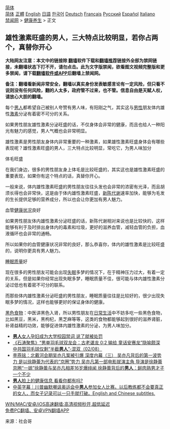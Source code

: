  <!-- 面包屑导航 --> <div class="breadcrumb"><!-- GTranslate: https://gtranslate.io/ -->  <div class="switcher notranslate">  <div class="selected">  <a href="#" onclick="return false;"> 简体</a>  </div>  <div class="option">  <a href="https://www.bannedbook.org" onclick="doGTranslate('zh-CN|zh-CN');jQuery('div.switcher div.selected a').html(jQuery(this).html());return false;" title="简体中文" class="nturl selected"> 简体</a>  <a href="https://www.bannedbook.org/zh-tw/" onclick="doGTranslate('zh-CN|zh-TW');jQuery('div.switcher div.selected a').html(jQuery(this).html());return false;" title="繁體中文" class="nturl"> 正體</a>  <a href="https://www.bannedbook.org/en/" onclick="doGTranslate('zh-CN|en');jQuery('div.switcher div.selected a').html(jQuery(this).html());return false;" title="English" class="nturl"> English</a>  <a href="https://www.bannedbook.org/ja/" onclick="doGTranslate('zh-CN|ja');jQuery('div.switcher div.selected a').html(jQuery(this).html());return false;" title="日本語" class="nturl"> 日語</a>  <a href="https://www.bannedbook.org/ko/" onclick="doGTranslate('zh-CN|ko');jQuery('div.switcher div.selected a').html(jQuery(this).html());return false;" title="한국어" class="nturl"> 한국어</a>  <a href="https://www.bannedbook.org/de/" onclick="doGTranslate('zh-CN|de');jQuery('div.switcher div.selected a').html(jQuery(this).html());return false;" title="Deutsch" class="nturl"> Deutsch</a>  <a href="https://www.bannedbook.org/fr/" onclick="doGTranslate('zh-CN|fr');jQuery('div.switcher div.selected a').html(jQuery(this).html());return false;" title="Français" class="nturl"> Français</a>  <a href="https://www.bannedbook.org/ru/" onclick="doGTranslate('zh-CN|ru');jQuery('div.switcher div.selected a').html(jQuery(this).html());return false;" title="Русский" class="nturl"> Русский</a>  <a href="https://www.bannedbook.org/es/" onclick="doGTranslate('zh-CN|es');jQuery('div.switcher div.selected a').html(jQuery(this).html());return false;" title="Español" class="nturl"> Español</a>  <a href="https://www.bannedbook.org/it/" onclick="doGTranslate('zh-CN|it');jQuery('div.switcher div.selected a').html(jQuery(this).html());return false;" title="Italiano" class="nturl"> Italiano</a>  </div>  </div>      <div class='breadcrumb-sub'><!-- Breadcrumb NavXT 6.3.0 --> <a href="https://www.bannedbook.org/" class="home">禁闻网</a> &gt; <a href="https://www.bannedbook.org/bnews/health/" class="category">健康养生</a> &gt; 正文</div></div><h2>雄性激素旺盛的男人，三大特点比较明显，若你占两个，真替你开心</h2> <p class="notice"><b>大陆网友注意：本文中的链接除 <a href="https://github.com/bannedbook/fanqiang" >翻墙</a>软件下载和<a href="https://github.com/killgcd/justmysocks/blob/master/README.md">翻墙推荐</a>链接外全部为禁网链接，未翻墙状态下打不开，请勿点击。此为文字版禁闻，欲看图文视频完整版和更多禁闻，请下载<a href="https://github.com/bannedbook/fanqiang">翻墙软件或APP</a>后翻墙上禁闻网。</p><p>备注：翻墙看新闻非常安全，翻墙以真实身份发表敏感言论有一定风险，但只看不说则没有任何风险，翻的人太多，政府管不过来，也不管。信息自由是天赋人权，请放心大胆的翻墙。</b></p>  <div class="entry"> <p>每个<a href="https://www.bannedbook.org/bnews/tag/%e7%94%b7%e4%ba%ba/" class="st_tag internal_tag" rel="tag" title="标签 男人 下的日志">男人</a>都希望自己被别人夸赞有男人味，有阳刚之气，其实这与<a href="https://www.bannedbook.org/bnews/tag/%E7%94%B7%E6%80%A7/" class="st_tag internal_tag" rel="tag" title="标签 男性 下的日志">男性</a>朋友体内雄性<a href="https://www.bannedbook.org/bnews/tag/%E6%BF%80%E7%B4%A0/" class="st_tag internal_tag" rel="tag" title="标签 激素 下的日志">激素</a>分泌有着密不可分的关系。</p> <p>如果男性朋友雄性激素分泌旺盛的话，不仅身体会非常的健康，而且也给人一种阳光有魅力的感觉，男人气概也会非常明显。</p> <p>雄性激素是男性朋友身体内非常重要的一种激素，如果雄性激素旺盛身体会有哪些表现呢？雄性激素旺盛的男人，三大特点比较明显，常吃它，为男人味加分</p>  <p>体毛旺盛</p> <p>在我们身边，很多的男性朋友身上体毛是比较旺盛的，其实这也是雄性激素旺盛的重要表现，如果你有这个特点的话，真替你开心。</p> <p>一般来说，体内雄性激素旺盛的男性朋友往往头发也会非常的浓密有光泽，而且胡须长得也会非常快，这是由于体内雄性激素旺盛，<a href="https://www.bannedbook.org/bnews/tag/%E6%96%B0%E9%99%88%E4%BB%A3%E8%B0%A2/" class="st_tag internal_tag" rel="tag" title="标签 新陈代谢 下的日志">新陈代谢</a>速率加快，能够为毛发的生长提供足够的营养成分，所以也会让你更加有男人魅力。</p>  <p>血管<a href="https://www.bannedbook.org/bnews/tag/%E5%81%A5%E5%BA%B7%E7%8A%B6%E5%86%B5/" class="st_tag internal_tag" rel="tag" title="标签 健康状况 下的日志">健康状况</a>良好</p> <p>如果男性朋友体内雄性激素分泌旺盛的话，新陈代谢相对来说也是比较快的，这样能够有利于及时排出身体内的毒素和垃圾，更好的滋养血管，减轻血管的负担，血液循环也会非常的通畅。</p> <p>所以如果你的血管健康状况非常的良好，那么恭喜你，体内的雄性激素是比较旺盛的，说明你更具有男人魅力。</p>  <p><a href="https://www.bannedbook.org/bnews/tag/%E7%9D%A1%E7%9C%A0%E8%B4%A8%E9%87%8F/" class="st_tag internal_tag" rel="tag" title="标签 睡眠质量 下的日志">睡眠质量</a>好</p> <p>现在很多的男性朋友可能会出现<a href="https://www.bannedbook.org/bnews/tag/%e5%a4%b1%e7%9c%a0/" class="st_tag internal_tag" rel="tag" title="标签 失眠 下的日志">失眠</a>多梦的情况下，在于精神压力过大，有着一定的关系，但是如果你经常出现失眠多梦，睡眠质量不佳，很可能与体内雄性激素分泌过低也有着密不可分的联系。</p> <p>而那些体内雄性激素分泌旺盛的男性朋友，睡眠质量往往是比较好的，很少出现失眠多梦的情况，这样也能够更好的保证身体的健康。</p>  <p><a href="https://www.bannedbook.org/bnews/tag/%E9%BB%91%E8%89%B2%E9%A3%9F%E7%89%A9/" class="st_tag internal_tag" rel="tag" title="标签 黑色食物 下的日志">黑色食物</a>：中医讲黑色入肾，所以男性朋友在<a href="https://www.bannedbook.org/bnews/tag/%e6%97%a5%e5%b8%b8%e7%94%9f%e6%b4%bb/" class="st_tag internal_tag" rel="tag" title="标签 日常生活 下的日志">日常生活</a>中不妨多吃一些黑色食物，比如黑豆，黑米，黑枸杞，黑芝麻等等，这类的食物都能够起到很好的滋养肾脏，补肾益精的功效，能够促进体内雄性激素的分泌，为男人味加分。</p> <ul class='op-related-articles' title='相关阅读'> <li><a href='https://www.bannedbook.org/bnews/comments/20210805/1600555.html' target='_blank'><b>男人</b>女人孕妇成为大学校园禁词 说了就被处罚</a></li> <li><a href='https://www.bannedbook.org/bnews/bannedvideo/20210803/1599047.html' target='_blank'>《石涛聚焦》“男单羽毛球双龙会：古老谌龙 0:2 输给 童话安赛龙”隐喻颇深 中共国羽毛球仅剩“半截<b>男人</b>”-混双（02/08）</a></li> <li><a href='https://www.bannedbook.org/bnews/comments/20210802/1598691.html' target='_blank'>李燕铭：北戴河会期吴亦凡案被引爆 深度内幕（三） 吴亦凡背后的第一波势力 是以徐静蕾为代表的“京圈”势力 吴亦凡第一部电影就演主角 导演是徐静蕾 京圈“一姐”徐静蕾与吴亦凡相差16岁爆绯闻 徐静蕾背后的<b>男人</b>：鲜肉熟男才子一个不少</a></li> <li><a href='https://www.bannedbook.org/bnews/lifebaike/20210802/1598598.html' target='_blank'><b>男人</b>脸上的健康信息 看看你都有吗?</a></li> <li><a href='https://www.bannedbook.org/bnews/bannedvideo/20210801/1598070.html' target='_blank'>中英字幕｜川普幽默嘲讽奥运会中<b>男人</b>参加女人比赛。以后教练都不会要真正的女人，而女子记录可以一只手就打破。English and Chinese subtitles.</a></li> </ul> <p class="texttj"> <a href="https://github.com/bannedbook/fanqiang/wiki/V2ray%E6%9C%BA%E5%9C%BA" target="_blank">WIN/MAC/安卓/iOS高速翻墙:高清视频秒开,超低延迟</a><br/> <a href="https://github.com/bannedbook/fanqiang/wiki/%E7%A6%81%E9%97%BB%E7%BD%91%E5%AE%89%E5%8D%93%E7%BF%BB%E5%A2%99%E6%96%B0%E9%97%BBAPP" target="_blank">免费PC翻墙、安卓VPN翻墙APP</a></p><p> 来源：社会哥 </p><a name='sharetosocial'></a>  <div style="margin-bottom:5px;padding-bottom:5px;clear:both"> <div id="archive-pix-1" class="banner-ads"> <!-- AuctionX Display platform tag START --> <div id="26318x728x90x621x_ADSLOT2" clicktrack="%%CLICK_URL_ESC%%"></div> <!-- AuctionX Display platform tag END --> </div> <div id="archive-pix-2" class="banner-ads"> <!-- AuctionX Display platform tag START --> <div id="26315x300x250x621x_ADSLOT2" clicktrack="%%CLICK_URL_ESC%%"></div> <!-- AuctionX Display platform tag END --> </div> </div>  <div id="archive-pix-1" class="banner-ads"> <!-- AuctionX Display platform tag START --> <div id="26318x728x90x621x_ADSLOT3" clicktrack="%%CLICK_URL_ESC%%"></div> <!-- AuctionX Display platform tag END --> </div> </div><!--END ENTRY--> 